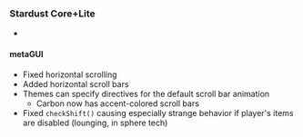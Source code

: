 ### Stardust Core+Lite
- 

#### metaGUI
- Fixed horizontal scrolling
- Added horizontal scroll bars
- Themes can specify directives for the default scroll bar animation
  - Carbon now has accent-colored scroll bars
- Fixed `checkShift()` causing especially strange behavior if player's items are disabled (lounging, in sphere tech)

